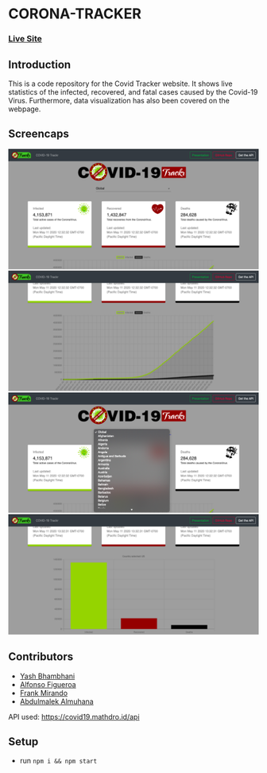 # CORONA-TRACKER

### [Live Site](https://yash-b.github.io/CoronaTracker)

## Introduction
This is a code repository for the Covid Tracker website. It shows live statistics of the infected, recovered, and fatal cases caused by the Covid-19 Virus. Furthermore, data visualization has also been covered on the webpage.

## Screencaps
![ScreenCap1](/screencap1.png)
![ScreenCap2](/screencap2.png)
![ScreenCap4](/screencap4.png)
![ScreenCap3](/screencap3.png)

## Contributors
- [Yash Bhambhani](https://www.github.com/yash-b)
- [Alfonso Figueroa](https://www.github.com/alfonsf1)
- [Frank Mirando](https://www.github.com/mirandofrank)
- [Abdulmalek Almuhana](https://www.github.com/malikbinn)

API used: https://covid19.mathdro.id/api


## Setup
- run ```npm i && npm start```
